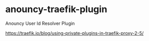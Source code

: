 # anouncy-traefik-plugin
Anouncy User Id Resolver Plugin

https://traefik.io/blog/using-private-plugins-in-traefik-proxy-2-5/